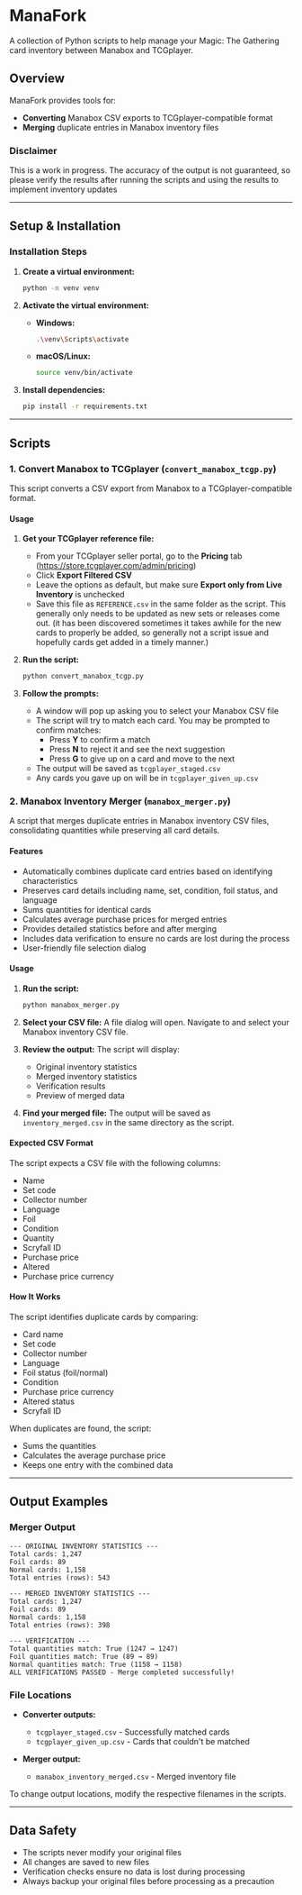 # ManaFork

A collection of Python scripts to help manage your Magic: The Gathering card inventory between Manabox and TCGplayer.

## Overview

ManaFork provides tools for:
- **Converting** Manabox CSV exports to TCGplayer-compatible format
- **Merging** duplicate entries in Manabox inventory files

### Disclaimer

This is a work in progress. The accuracy of the output is not guaranteed, so please verify the results after running the scripts and using the results to implement inventory updates

---

## Setup & Installation

### Installation Steps

1. **Create a virtual environment:**
   ```bash
   python -m venv venv
   ```

2. **Activate the virtual environment:**
   - **Windows:**
     ```bash
     .\venv\Scripts\activate
     ```
   - **macOS/Linux:**
     ```bash
     source venv/bin/activate
     ```

3. **Install dependencies:**
   ```bash
   pip install -r requirements.txt
   ```

---

## Scripts

### 1. Convert Manabox to TCGplayer (`convert_manabox_tcgp.py`)

This script converts a CSV export from Manabox to a TCGplayer-compatible format.

#### Usage

1. **Get your TCGplayer reference file:**
   - From your TCGplayer seller portal, go to the **Pricing** tab (https://store.tcgplayer.com/admin/pricing)
   - Click **Export Filtered CSV**
   - Leave the options as default, but make sure **Export only from Live Inventory** is unchecked
   - Save this file as `REFERENCE.csv` in the same folder as the script. This generally only needs to be updated as new sets or releases come out. (it has been discovered sometimes it takes awhile for the new cards to properly be added, so generally not a script issue and hopefully cards get added in a timely manner.)

2. **Run the script:**
   ```bash
   python convert_manabox_tcgp.py
   ```

3. **Follow the prompts:**
   - A window will pop up asking you to select your Manabox CSV file
   - The script will try to match each card. You may be prompted to confirm matches:
     - Press **Y** to confirm a match
     - Press **N** to reject it and see the next suggestion
     - Press **G** to give up on a card and move to the next
   - The output will be saved as `tcgplayer_staged.csv`
   - Any cards you gave up on will be in `tcgplayer_given_up.csv`

### 2. Manabox Inventory Merger (`manabox_merger.py`)

A script that merges duplicate entries in Manabox inventory CSV files, consolidating quantities while preserving all card details.

#### Features

- Automatically combines duplicate card entries based on identifying characteristics
- Preserves card details including name, set, condition, foil status, and language
- Sums quantities for identical cards
- Calculates average purchase prices for merged entries
- Provides detailed statistics before and after merging
- Includes data verification to ensure no cards are lost during the process
- User-friendly file selection dialog

#### Usage

1. **Run the script:**
   ```bash
   python manabox_merger.py
   ```

2. **Select your CSV file:** A file dialog will open. Navigate to and select your Manabox inventory CSV file.

3. **Review the output:** The script will display:
   - Original inventory statistics
   - Merged inventory statistics
   - Verification results
   - Preview of merged data

4. **Find your merged file:** The output will be saved as `inventory_merged.csv` in the same directory as the script.

#### Expected CSV Format

The script expects a CSV file with the following columns:
- Name
- Set code
- Collector number
- Language
- Foil
- Condition
- Quantity
- Scryfall ID
- Purchase price
- Altered
- Purchase price currency

#### How It Works

The script identifies duplicate cards by comparing:
- Card name
- Set code
- Collector number
- Language
- Foil status (foil/normal)
- Condition
- Purchase price currency
- Altered status
- Scryfall ID

When duplicates are found, the script:
- Sums the quantities
- Calculates the average purchase price
- Keeps one entry with the combined data

---

## Output Examples

### Merger Output
```
--- ORIGINAL INVENTORY STATISTICS ---
Total cards: 1,247
Foil cards: 89
Normal cards: 1,158
Total entries (rows): 543

--- MERGED INVENTORY STATISTICS ---
Total cards: 1,247
Foil cards: 89
Normal cards: 1,158
Total entries (rows): 398

--- VERIFICATION ---
Total quantities match: True (1247 → 1247)
Foil quantities match: True (89 → 89)
Normal quantities match: True (1158 → 1158)
ALL VERIFICATIONS PASSED - Merge completed successfully!
```



### File Locations

- **Converter outputs:**
  - `tcgplayer_staged.csv` - Successfully matched cards
  - `tcgplayer_given_up.csv` - Cards that couldn't be matched

- **Merger output:**
  - `manabox_inventory_merged.csv` - Merged inventory file

To change output locations, modify the respective filenames in the scripts.

---

## Data Safety

- The scripts never modify your original files
- All changes are saved to new files
- Verification checks ensure no data is lost during processing
- Always backup your original files before processing as a precaution
